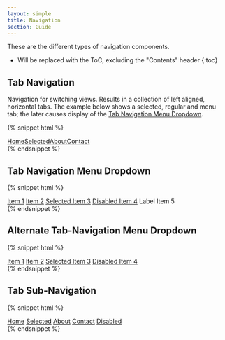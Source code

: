 ```yaml
---
layout: simple
title: Navigation
section: Guide
---
```


These are the different types of navigation components.

* Will be replaced with the ToC, excluding the "Contents" header
{:toc}

## Tab Navigation

Navigation for switching views. Results in a collection of left aligned, horizontal tabs. The example below shows a selected, regular and menu tab; the later causes display of the [Tab Navigation Menu Dropdown](#tab-navigation-menu-dropdown).

{% snippet html %}
<!-- Empty comments used to remove line breaks. -->
<div class="daptiv-header">
    <nav class="daptiv-nav ">
        <a class="tab" href="#" onclick="return false;">Home</a><!--
        --><a class="selected tab" href="#" onclick="return false;">Selected</a><!--
        --><a class="tab" href="#" onclick="return false;">About</a><a class="tab" href="#" onclick="return false;">Contact</a>
    </nav>
</div>
{% endsnippet %}
<br />

## Tab Navigation Menu Dropdown

{% snippet html %}
<div class="daptiv-dropdown">
    <a class="item" href="#" onclick="return false;">Item 1</a>
    <a class="item" href="#" onclick="return false;">Item 2</a>
    <a class="selected item" href="#" onclick="return false;">Selected Item 3</a>
    <a class="disabled item" href="#" onclick="return false;">Disabled Item 4</a>
    <span class="label" tabindex="-1">Label Item 5</span>
</div>
{% endsnippet %}
<br />

## Alternate Tab-Navigation Menu Dropdown

{% snippet html %}
<div class="daptiv-dropdown">
    <a class="alternate item" href="#" onclick="return false;">Item 1</a>
    <a class="alternate item" href="#" onclick="return false;">Item 2</a>
    <a class="alternate selected item" href="#" onclick="return false;">Selected Item 3</a>
    <a class="alternate disabled item" href="#" onclick="return false;">Disabled Item 4</a>
</div>
{% endsnippet %}
<br />

## Tab Sub-Navigation

{% snippet html %}
<nav class="daptiv-subnav">
    <a class="tab" href="#" onclick="return false;">Home</a>
    <a class="selected tab" href="#" onclick="return false;">Selected</a>
    <a class="tab" href="#" onclick="return false;">About</a>
    <a class="tab" href="#" onclick="return false;">Contact</a>
    <a class="disabled tab" href="#" onclick="return false;" tabIndex="-1">Disabled</a>
</nav>
{% endsnippet %}
<br />
